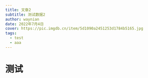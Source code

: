 ```yaml
---
title: 文章2
subtitle: 测试数据2
author: waynian
date: 2022年7月4日
cover: https://pic.imgdb.cn/item/5d1090a2451253d1784b5165.jpg
tags: 
  - test
  - aaa
---
```


# 测试